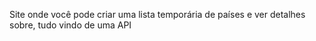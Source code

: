 Site onde você pode criar uma lista temporária de países e ver detalhes sobre, tudo vindo de uma API
